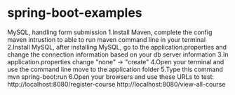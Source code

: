 # spring-boot-examples
MySQL, handling form submission
1.Install Maven, complete the config maven intrustion to able to run maven command line in your terminal
2.Install MySQL, after installing MySQL, go to the application.properties and change the connection information based on your db server information
3.In application.properties change "none" -> "create"
4.Open your terminal and use the command line move to the application folder
5.Type this command mvn spring-boot:run
6.Open your browsers and use these URLs to test:
http://localhost:8080/register-course
http://localhost:8080/view-all-course
